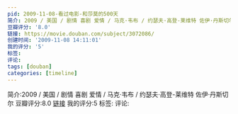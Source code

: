 ```yaml
---
pid: 2009-11-08-看过电影-和莎莫的500天
简介: 2009 / 美国 / 剧情 喜剧 爱情 / 马克·韦布 / 约瑟夫·高登-莱维特 佐伊·丹斯切尔
豆瓣评分: '8.0'
链接: https://movie.douban.com/subject/3072086/
创建时间: '2009-11-08 14:11:01'
我的评分: '5'
标签:
评论:
tags: [douban]
categories: [timeline]
---
```

简介:2009 / 美国 / 剧情 喜剧 爱情 / 马克·韦布 / 约瑟夫·高登-莱维特 佐伊·丹斯切尔
豆瓣评分:8.0
[链接](https://movie.douban.com/subject/3072086/)
我的评分:5
标签:
评论:
